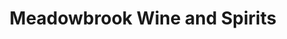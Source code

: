 ---
title: "Meadowbrook Wine and Spirits"
url: /coventry/meadowbrook-wine-and-spirits/
shop: alcohol
---